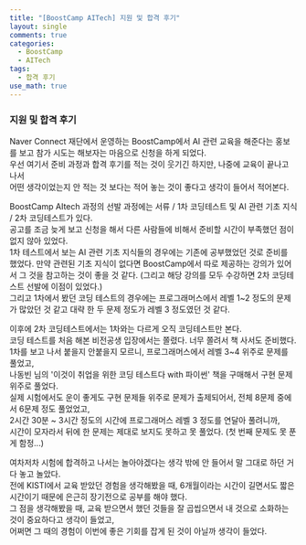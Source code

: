 ```yaml
---
title: "[BoostCamp AITech] 지원 및 합격 후기"
layout: single
comments: true
categories:
  - BoostCamp
  - AITech
tags:
  - 합격 후기
use_math: true
---
```


### 지원 및 합격 후기

 Naver Connect 재단에서 운영하는 BoostCamp에서 AI 관련 교육을 해준다는 홍보를 보고 
참가 시도는 해보자는 마음으로 신청을 하게 되었다.  
 우선 여기서 준비 과정과 합격 후기를 적는 것이 웃기긴 하지만,  나중에 교육이 끝나고 나서  
어떤 생각이었는지 안 적는 것 보다는 적어 놓는 것이 좋다고 생각이 들어서 적어본다.

BoostCamp AItech 과정의 선발 과정에는 서류 / 1차 코딩테스트 및 AI 관련 기초 지식 / 2차 코딩테스트가 있다.  
공고를 조금 늦게 보고 신청을 해서 다른 사람들에 비해서 준비할 시간이 부족했던 점이 없지 않아 있었다.  
1차 테스트에서 보는 AI 관련 기초 지식들의 경우에는 기존에 공부했었던 것로 준비를 했었다. 만약 관련된 기초 지식이 없다면 BoostCamp에서 따로 제공하는 강의가 있어서 그 것을 참고하는 것이 좋을 것 같다. (그리고 해당 강의를 모두 수강하면 2차 코딩테스트 선발에 이점이 있었다.)  
그리고 1차에서 봤던 코딩 테스트의 경우에는 프로그래머스에서 레벨 1~2 정도의 문제가 많았던 것 같고 대략 한 두 문제 정도가 레벨 3 정도였던 것 같다.

이후에 2차 코딩테스트에서는 1차와는 다르게 오직 코딩테스트만 본다.  
코딩 테스트를 처음 해본 비전공생 입장에서는 쫄렸다. 너무 쫄려서 책 사서도 준비했다.  
1차를 보고 나서 붙을지 안붙을지 모르니, 프로그래머스에서 레벨 3~4 위주로 문제를 풀었고,  
나동빈 님의 '이것이 취업을 위한 코딩 테스트다 with 파이썬' 책을 구매해서 구현 문제 위주로 풀었다.  
실제 시험에서도 운이 좋게도 구현 문제들 위주로 문제가 출제되어서, 전체 8문제 중에서 6문제 정도 풀었었고,  
2시간 30분 ~ 3시간 정도의 시간에 프로그래머스 레벨 3 정도를 연달아 풀려니까,  
시간이 모자라서 뒤에 한 문제는 제대로 보지도 못하고 못 풀었다. (첫 번째 문제도 못 푼 게 함정...)

여차저차 시험에 합격하고 나서는 놀아야겠다는 생각 밖에 안 들어서 말 그대로 하던 거 다 놓고 놀았다.  
전에 KISTI에서 교육 받았던 경험을 생각해봤을 때, 6개월이라는 시간이 길면서도 짧은 시간이기 때문에  은근히 장기전으로 공부를 해야 했다.  
그 점을 생각해봤을 때, 교육 받으면서 했던 것들을 잘 곱씹으면서 내 것으로 소화하는 것이 중요하다고 생각이 들었고,  
어쩌면 그 때의 경험이 이번에 좋은 기회를 잡게 된 것이 아닐까 생각이 들었다.

